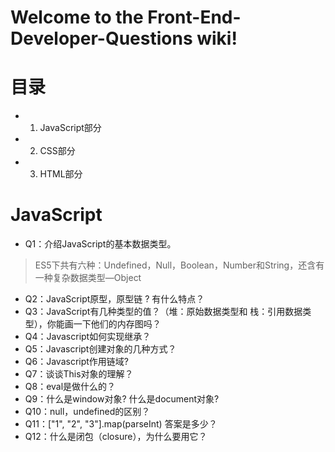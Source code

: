 # Welcome to the Front-End-Developer-Questions wiki!

# 目录
* 1. JavaScript部分
* 2. CSS部分
* 3. HTML部分

# JavaScript
* Q1：介绍JavaScript的基本数据类型。

> ES5下共有六种：Undefined，Null，Boolean，Number和String，还含有一种复杂数据类型—Object

* Q2：JavaScript原型，原型链 ? 有什么特点？
* Q3：JavaScript有几种类型的值？（堆：原始数据类型和 栈：引用数据类型），你能画一下他们的内存图吗？
* Q4：Javascript如何实现继承？
* Q5：Javascript创建对象的几种方式？
* Q6：Javascript作用链域?
* Q7：谈谈This对象的理解？
* Q8：eval是做什么的？
* Q9：什么是window对象? 什么是document对象?
* Q10：null，undefined的区别？
* Q11：["1", "2", "3"].map(parseInt) 答案是多少？
* Q12：什么是闭包（closure），为什么要用它？

